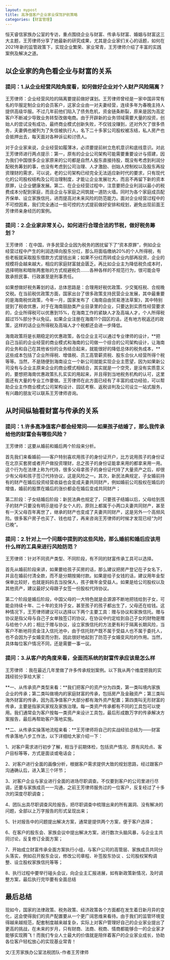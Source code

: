 ```yaml
---
layout: mypost
title: 高净值客户企业家业保驾护航策略
categories: [财富管理]
---
```


恒天睿信家族办公室的专访，重点围绕企业与财富、传承与财富、婚姻与财富这三大主题，王芳律师分享了她最新的研究成果，尤其是企业家们关心的话题，如何在2021年新的监管政策下，实现企业繁荣、家业常青，王芳律师介绍了丰富的实践案例及解决之道。

## 以企业家的角色看企业与财富的关系

### 提问：1.从企业经营风险角度看，如何做好企业对个人财产风险隔离？

王芳律师：企业经营风险的隔离要提前做好谋划。王芳律师曾经是一家中国非常有名的华服定制企业的会员客户，这家企业由一对夫妻经营，连续多年为春晚主持人提供高级华服。不过几年前他们陷入了债务危机，资金链条断裂，原来是因为高定客户不断减少导致业务转型改做电商。由于开辟新的业务领域需要大量的投资，创始人的尝试没有成功，最终商业模式创新失败，不仅钱没赚到，还对外欠了很多债务，夫妻俩也被列为了失信被执行人，名下二十多家公司股权被冻结，私人房产也会抵押出去，每天面对各种诉讼和讨债人。

对于企业家来说，企业经营如履薄冰，必须要提前树立危机意识和底线意识。对此王芳律师进行两点提示：第一，原有的企业公司架构可能需要重要设计与搭建，因为我们中国很多企业家原来的公司都是自然人股东直接持股，既没有考虑到利润分配税务筹划的事，也没有考虑到公司治理、人才激励、创始人控制权以及股东再投资理财的需求，可以说，老的公司架构已经完全无法适应新时代的要求，只有现代化的公司股权结构及公司治理制度，才能让企业发展壮大，而且不再留下新的资本原罪，让企业健康发展。第二、在企业经营过程中，注意要把企业利润以最小的税费成本分配到家庭，而且企业与家庭之间筑就一道防火墙。同时为各个家庭成员配齐保单、设立家族信托，进而提高对未来风险的防范能力。面对企业经营过程中的不可控因素，我们完全通过一些可控的方式提前做好安排和规划，避免出现前面王芳律师亲身经历的案例。

### 提问：2.企业家非常关心，如何进行合理合法的节税，做好税务筹划？

王芳律师 ：在中国，许多民营企业因为税务的困扰留下了“资本原罪”，例如企业经营过程中产生的利润选择向股东分红，那么将面临缴纳20%的个人所得税，有些老板就采取股东借款方式提钱出来；如果不分红而转成企业内部再投资，企业的规模将会越来越大，相应的家庭财富就会匮乏。再比如企业主为降低税负成本时，选择明账和暗账两套账的方式规避税负…….各种各样的不规范行为，很可能会导致承担民事、行政甚至是刑事责任。

如果想做好税务筹划的话，总体思路是：合理用好税优政策、少交冤枉税、合规晚交税。在当前税优政策方面，国家出台了很多政策支持民营企业发展，其中最重要的是海南税优政策，今年一月，国家发布了《海南自由贸易港法草案》，其中特别提到了税收优惠，对于在海南鼓励类产业目录里的企业，只要达到实质性经营要求的，企业所得税可以优惠到15%，在海南工作的紧缺人才及高端人才，个人所得税超过15%部分予以免征。如果企业注册在海南11个园区的话，还有地方税返还的政策，这样的话企业所得税及高端人才个税都还会进一步降低。

海南政策将是长期稳定的优惠政策，各位企业主可以通过专业律师的设计，**把自己当前的企业经营的商业模式和海南的公司做一个综合的公司架构设计，让海南的业务和自己在其他省份的业务结合起来，就能很好的降低总体的税务成本，**这些成本包括了企业所得税、增值税、员工高管薪资税、股东合伙人经营所得个税等等。当然，不是随便到海南设立一个新公司就能实现企业主愿望，因为如果新公司没有与企业主原来企业的商业模式相结合，其实就是一个空壳，是没有实质意义的，要想把海南优惠政策扎扎实实的用起来，并且得到当地税务机构的认可，这里面还有大量的专业工作要做。王芳律师在此方面已经有了丰富的成功经验，可以帮助企业主作商业模式公司架构设计、园区考察、返税谈判及公司设立一站式服务，有兴趣的朋友可以联系王芳律师咨询。

## 从时间纵轴看财富与传承的关系

### 提问：1.许多高净值客户都会经常问——如果孩子结婚了，那么我传承给他的财富会有哪些风险？

王芳律师：这要从婚前和婚后两个阶段来分析。

首先我们来看婚前——客户特别喜欢用孩子的身份证开户，比方说用孩子的身份证在北京买套房或者开户做投资理财，总之孩子的身份证能拿来用的都拿来用一用。这个行为在法律上称为代持，很多父母拿孩子的身份证代持了大量资产之后，却很少有父母和孩子签订代持协议，这是风险之一。其次，新民法典规定，子女婚前持有的财产在婚后投资经营收益也会变成夫妻共同财产，例如婚前公司股权在婚后的增值，婚前的股票在婚后的涨价都会在婚后变成共同财产；

第二阶段：子女结婚后阶段：新民法典也规定了，只要孩子结婚以后，父母给到孩子的财产只要没有明示是给子女个人的，原则上都属于小两口夫妻共同财产，甚至有一天父母百年离世了，继承的财产也变成了夫妻共同财产，这是另外一个高频风险。很多客户房子也买了、钱也给了，再来咨询王芳律师的时候才发现已经“为时已晚”。

### 提问：2.针对上一个问题中提到的这些风险，那么婚前和婚后应该用什么样的工具来进行风险防范？

王芳律师：针对不同资产类型、不同阶段，有不同的财富传承工具可以选择。

首先从婚前阶段来讲，如果要给孩子买房的话，那么建议把房产登记在子女名下，并且在婚前付清全款，而不是分期按揭付款。如果是给子女钱的话，建议用年金型保单比较好，也就是妈妈去当投保人，孩子做年金受益人。如果是给公司股权以及其他资产，建议最好父母跟子女签一份股权代持协议。

第二个阶段是婚后阶段，中国父母的一大特色就是会源源不断地把钱给到子女，可能会持续十年、二十年的支持子女，甚至孩子的孩子都出生了，父母还在给钱。这种情况下，王芳律师建议可以选择以下两个主要工具：赠与协议和家族信托。赠与协议是指父母与自己子女单独签订的协议，在协议中约定给到自己子女的财物是赠与给他个人的；相比于赠与协议，设立家族信托的方法更有利于隔离长期风险，当客户不断地将资金注入信托池中，由于信托财产既不属于受益人也不属于委托人，也不会因为子女婚变而分割，因此很好地起到了防范子女婚变风险的作用。当然，具体每位客户情况不同，还是需要一事一议。

### 提问：3.从客户的角度来看，全面而系统的财富传承应该是怎么样

王芳律师 ：我在最近几年里做了许多传承规划案例。以下我从两个维度把我的实践经验分享给大家：

**一、从传承资产类型来看：**我们把客户的资产分为四类，第一类叫境内家族企业的传承；第二类叫做境内的家庭财富的传承，包括房产及金融资产；第三类叫海外财富的传承，因为高净值客户大部分都有海外资产配置；第四类叫无形财富的传承，主要是指家风家规及家族治理。每一类资产传承都有不同的工具包可以使用。我们通常会为客户按每一类资产来设计工具包，最后形成数万字的传承解决方案报告，最后再帮助客户落地实施。

**二、从传承实操落地流程来看：**王芳律师将自己的实战经验总结为——财富传承落地八步工作法，以下详细给大家介绍一下：

1、对客户需求进行初步了解，相当于前期体检，包括资产情况、原有风险点、客户目标等等，方式是面谈或电话会；

2、对客户进行全面的画像分析，根据客户需求提供大致的规划思路，经过跟客户沟通确认后，进入第三个环节；

3、对客户企业与家业进行全面的进场尽职调查。不仅要到客户的公司里进行尽调，还要与家族成员一一沟通，之前王芳律师服务过的一位客户，反复经过了十多次的深度尽职调查；

4、团队出具尽职调查风险报告，把尽职调查中梳理出来的所有漏洞、没有解决的问题，全部以上万字报告的形式呈现出来；

5、针对报告中的问题提出解决方案，通常是提供两个方案，便于客户选择；

6、在客户的股东会、家族会议中提出解决方案，进行数次头脑风暴，与企业主共同讨论，反复修订全面方案；

7、开始成立财富传承全面方案执行小组，与客户公司的高管层、家族成员共同分头落实，例如召开股东会议，修改公司章程、补签股东协议 、公司股权架构调整、设立股权家族信托等等；

8、执行过程中要举行碰头会议，向企业主汇报进展，如有新政策新情况，及时调整方案，最后执行完毕要有全面总结

## 最后总结

现如今，国家的法律政策、税务政策、经济政策各个方面都在发生着日新月异的变化，这会使得我们的资产配置要从一个更广阔思维来看待。由于我们的监管环境变得越来越规范，配套制度越来越复杂，实际上对客户管理好自己的企业家业提出了更高的挑战，在未来的岁月，只有财商、法商、税商、情商都能够合一的企业家才能够实现腾飞！而我们专业人士最大的价值就是陪伴着客户的企业家业成长，协助各位客户轻松放心的实现基业常青！


文/王芳家族办公室法税团队-作者王芳律师